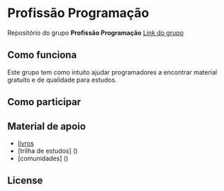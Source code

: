 # Profissão Programação

Repositório do grupo **Profissão Programação** [Link do grupo](http://respostas.guj.com.br/32292-grupo-profissao-programacao-no-whatsapp)

## Como funciona

Este grupo tem como intuito ajudar programadores a encontrar material gratuito e de qualidade para estudos.

## Como participar

## Material de apoio

- [livros]()
- [trilha de estudos] ()
- [comunidades] ()


## License
